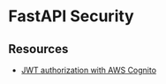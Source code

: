 FastAPI Security
===

Resources
---

- [JWT authorization with AWS
    Cognito](https://gntrm.medium.com/jwt-authentication-with-fastapi-and-aws-cognito-1333f7f2729e)
